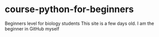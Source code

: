 # course-python-for-beginners
Beginners level for biology students
This site is a few days old. I am the beginner in GitHub myself
